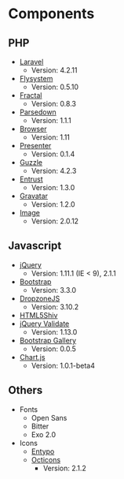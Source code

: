 # Components

## PHP

- [Laravel](http://laravel.com)
	- Version: 4.2.11
- [Flysystem](http://flysystem.thephpleague.com/)
	- Version: 0.5.10
- [Fractal](http://fractal.thephpleague.com/)
	- Version: 0.8.3
- [Parsedown](http://parsedown.org/)
	- Version: 1.1.1
- [Browser](https://github.com/Ikimea/Browser)
	- Version: 1.11
- [Presenter](https://github.com/laracasts/Presenter)
	- Version: 0.1.4
- [Guzzle](http://guzzlephp.org/)
	- Version: 4.2.3
- [Entrust](https://github.com/Zizaco/entrust)
	- Version: 1.3.0
- [Gravatar](https://github.com/forxer/gravatar)
	- Version: 1.2.0
- [Image](http://image.intervention.io/)
	- Version: 2.0.12

## Javascript

- [jQuery](http://jquery.com/)
	- Version: 1.11.1 (IE < 9), 2.1.1
- [Bootstrap](http://getbootstrap.com)
	- Version: 3.3.0
- [DropzoneJS](http://www.dropzonejs.com/)
	- Version: 3.10.2
- [HTML5Shiv](https://code.google.com/p/html5shiv/)
- [jQuery Validate](http://jqueryvalidation.org/)
	- Version: 1.13.0
- [Bootstrap Gallery](https://github.com/iekadou/bootstrap-gallery)
	- Version: 0.0.5
- [Chart.js](http://www.chartjs.org/)
	- Version: 1.0.1-beta4

## Others

- Fonts
	- Open Sans
	- Bitter
	- Exo 2.0
- Icons
	- [Entypo](http://entypo.com/)
	- [Octicons](http://octicons.github.com/)
		- Version: 2.1.2